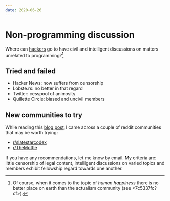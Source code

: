 ```yaml
---
date: 2020-06-26
---
```


# Non-programming discussion

Where can [hackers](http://www.catb.org/esr/faqs/hacker-howto.html#what_is) go to have civil and intelligent discussions on matters unrelated to programming?[^actualism]

## Tried and failed

* Hacker News: now suffers from censorship
* Lobste.rs: no better in that regard 
* Twitter: cesspool of animosity
* Quillette Circle: biased and uncivil members

## New communities to try

While reading this [blog post](https://slatestarcodex.com/2020/06/22/nyt-is-threatening-my-safety-by-revealing-my-real-name-so-i-am-deleting-the-blog/), I came across a couple of reddit communities that may be worth trying:

* [r/slatestarcodex](https://www.reddit.com/r/slatestarcodex)
* [r/TheMottle](https://www.reddit.com/r/TheMotte)

If you have any recommendations, let me know by email. My criteria are: little censorship of legal content, intelligent discussions on varied topics and members exhibit fellowship regard towards one another.

[^actualism]: Of course, when it comes to the topic of *human happiness* there is no better place on earth than the actualism community (see <7c5337fc?cf>).